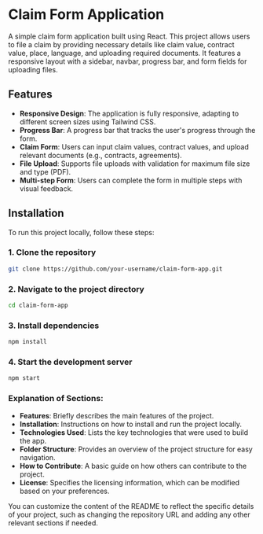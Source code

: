 # Claim Form Application

A simple claim form application built using React. This project allows users to file a claim by providing necessary details like claim value, contract value, place, language, and uploading required documents. It features a responsive layout with a sidebar, navbar, progress bar, and form fields for uploading files.

## Features

- **Responsive Design**: The application is fully responsive, adapting to different screen sizes using Tailwind CSS.
- **Progress Bar**: A progress bar that tracks the user's progress through the form.
- **Claim Form**: Users can input claim values, contract values, and upload relevant documents (e.g., contracts, agreements).
- **File Upload**: Supports file uploads with validation for maximum file size and type (PDF).
- **Multi-step Form**: Users can complete the form in multiple steps with visual feedback.

## Installation

To run this project locally, follow these steps:

### 1. Clone the repository

```bash
git clone https://github.com/your-username/claim-form-app.git
```
### 2. Navigate to the project directory
```bash
cd claim-form-app
```
### 3. Install dependencies
```bash
npm install
```

### 4. Start the development server
```bash
npm start
```


### Explanation of Sections:
- **Features**: Briefly describes the main features of the project.
- **Installation**: Instructions on how to install and run the project locally.
- **Technologies Used**: Lists the key technologies that were used to build the app.
- **Folder Structure**: Provides an overview of the project structure for easy navigation.
- **How to Contribute**: A basic guide on how others can contribute to the project.
- **License**: Specifies the licensing information, which can be modified based on your preferences.

You can customize the content of the README to reflect the specific details of your project, such as changing the repository URL and adding any other relevant sections if needed.
